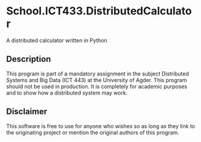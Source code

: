 # School.ICT433.DistributedCalculator
A distributed calculator written in Python

## Description
This program is part of a mandatory assignment in the subject Distributed Systems and Big Data (ICT 443) at the University of Agder. This program should not be used in production. It is completely for academic purposes and to show how a distributed system may work.

## Disclaimer
This software is free to use for anyone who wishes so as long as they link to the originating project or mention the original authors of this program.

